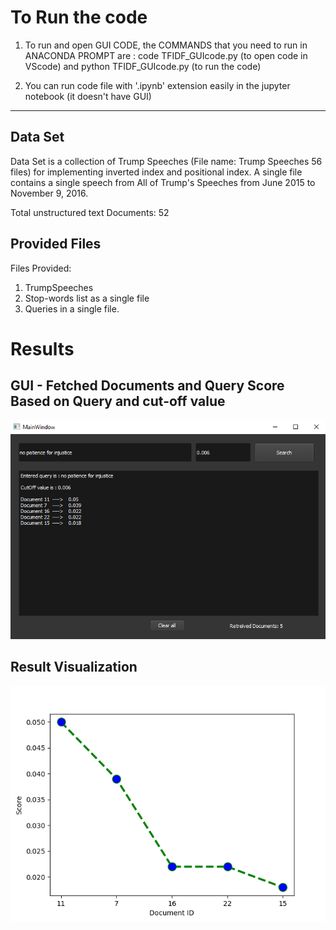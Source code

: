 # To Run the code

1. To run and open GUI CODE, the COMMANDS that you need to run in ANACONDA PROMPT are :
   code TFIDF_GUIcode.py (to open code in VScode)
   and
   python TFIDF_GUIcode.py (to run the code)

2. You can run code file with '.ipynb' extension easily in the jupyter notebook (it doesn't have GUI)

---

## Data Set

Data Set is a collection of Trump Speeches (File name: Trump Speeches 56 files) for implementing inverted index and positional index. A single file contains a single speech from All of Trump's Speeches from June 2015 to November 9, 2016.

Total unstructured text Documents: 52

## Provided Files

Files Provided:

1. TrumpSpeeches
2. Stop-words list as a single file
3. Queries in a single file.

# Results

## GUI - Fetched Documents and Query Score Based on Query and cut-off value

<img src="GUI_output.png" />

## Result Visualization

<img src="TFIDF_ScoreResults.png" />
